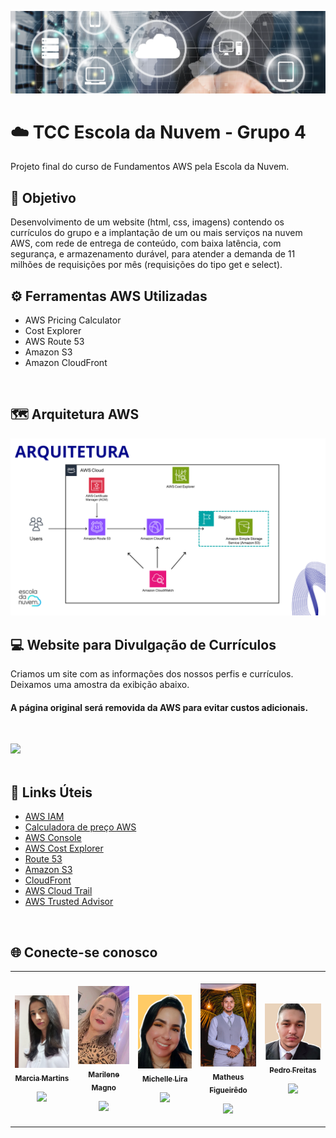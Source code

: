 ![](https://github.com/michelle-lira/tcc-escola-da-nuvem-grupo-4/blob/main/images-readme/capa-website.png)

# ☁️ TCC Escola da Nuvem - Grupo 4

Projeto final do curso de Fundamentos AWS pela Escola da Nuvem.

## 🎯 Objetivo

Desenvolvimento de um website (html, css, imagens) contendo os currículos do grupo e a implantação de um ou mais serviços na nuvem AWS, com rede de entrega de conteúdo, com baixa latência, com segurança, e armazenamento durável, para atender a demanda de 11 milhões de requisições por mês (requisições do tipo get e select).
<br>

## ⚙️ Ferramentas AWS Utilizadas

* AWS Pricing Calculator
* Cost Explorer
* AWS Route 53
* Amazon S3
* Amazon CloudFront
<br>

## 🗺️ Arquitetura AWS

![](https://github.com/michelle-lira/tcc-escola-da-nuvem-grupo-4/blob/main/images-readme/arquitetura-projeto.png)
<br>

## 💻 Website para Divulgação de Currículos 

Criamos um site com as informações dos nossos perfis e currículos. Deixamos uma amostra da exibição abaixo.
#### A página original será removida da AWS para evitar custos adicionais.    
<br>

![](https://github.com/michelle-lira/tcc-escola-da-nuvem-grupo-4/blob/main/images-readme/website-curriculos-edn-grupo-4.gif)
<br>
<br>

## 🔗 Links Úteis

- [AWS IAM](https://docs.aws.amazon.com/pt_br/systems-manager-automation-runbooks/latest/userguide/automation-ref-iam.html)
- [Calculadora de preço AWS](https://calculator.aws/#/)
- [AWS Console](https://aws.amazon.com/pt/console/)
- [AWS Cost Explorer](https://aws.amazon.com/pt/aws-cost-management/aws-cost-explorer/)
- [Route 53](https://aws.amazon.com/pt/route53/)
- [Amazon S3](https://aws.amazon.com/pt/s3/)
- [CloudFront](https://docs.aws.amazon.com/cloudfront/index.html)
- [AWS Cloud Trail](https://www.amazonaws.cn/en/cloudtrail/)
- [AWS Trusted Advisor](https://aws.amazon.com/pt/premiumsupport/technology/trusted-advisor/)
<br>

## 🌐 Conecte-se conosco 

<table>
 <td align="center"><br>
        <a href="">
            <img src="https://github.com/michelle-lira/tcc-escola-da-nuvem-grupo-4/blob/main/projeto-website-grupo-4/images/8a46562a-ef99-4024-8a02-64bda917f54d.jfif" width="150px;" alt="Marcia Martins" style="max-width:100%;">
            <br><sub><b>Marcia Martins</b></sub><br>
        <p align="center">
            </a>
            <a href="https://github.com/marcia-tins">
                   <img src="https://img.shields.io/badge/-Github-000?style=flat-square&logo=Github&logoColor=white&link=https://github.com/marcia-tins">
            </a>
       </p>
</td>
  <td align="center"><br>
        <a href="">
            <img src="https://github.com/michelle-lira/tcc-escola-da-nuvem-grupo-4/blob/main/projeto-website-grupo-4/images/marilene.jfif" width="130px;" alt="Marilene Magno" style="max-width:100%;">
            <br><sub><b>Marilene Magno</b></sub><br>
        <p align="center">
            </a>    
            <a href="https://github.com/michelle-lira">
                   <img src="https://img.shields.io/badge/-Github-000?style=flat-square&logo=Github&logoColor=white&link=https://github.com/michelle-lira">
            </a>
       </p>
</td>
  <td align="center"><br>
        <a href="">
            <img src="https://github.com/michelle-lira/tcc-escola-da-nuvem-grupo-4/blob/main/projeto-website-grupo-4/images/2857e363-f7ed-4fc0-8122-ce7a27058a3c.jfif" width="140px;" alt="Michelle Lira" style="max-width:100%;">
            <br><sub><b>Michelle Lira</b></sub><br>
        <p align="center">
            </a>    
            <a href="https://github.com/michelle-lira">
                   <img src="https://img.shields.io/badge/-Github-000?style=flat-square&logo=Github&logoColor=white&link=https://github.com/michelle-lira">
            </a>
       </p>
</td>
<td align="center"><br>
        <a href="">
            <img src="https://github.com/michelle-lira/tcc-escola-da-nuvem-grupo-4/blob/main/projeto-website-grupo-4/images/Capturadetela2022-12-15191812.jfif" width="130px;" alt="Matheus Figueirêdo" style="max-width:100%;">
            <br><sub><b>Matheus Figueirêdo</b></sub><br>
        <p align="center">
            </a>    
            <a href="https://github.com/MatheussFg">
                   <img src="https://img.shields.io/badge/-Github-000?style=flat-square&logo=Github&logoColor=white&link=https://github.com/MatheussFg">
            </a>
       </p>
</td>
<td align="center"><br>
        <a href="">
            <img src="https://github.com/michelle-lira/tcc-escola-da-nuvem-grupo-4/blob/main/projeto-website-grupo-4/images/pedro1.jfif" width="165px;" alt="Pedro Freitas" style="max-width:100%;">
            <br><sub><b>Pedro Freitas</b></sub><br>
        <p align="center">
            </a>    
            <a href="https://github.com/pedrohsfreitas">
                   <img src="https://img.shields.io/badge/-Github-000?style=flat-square&logo=Github&logoColor=white&link=https://github.com/pedrohsfreitas">
            </a>
       </p>
</td>
</table>
